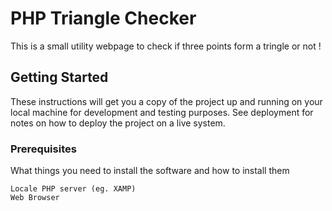 # PHP Triangle Checker

This is a small utility webpage to check if three points form a tringle or not !

## Getting Started

These instructions will get you a copy of the project up and running on your local machine for development and testing purposes. See deployment for notes on how to deploy the project on a live system.

### Prerequisites

What things you need to install the software and how to install them

```
Locale PHP server (eg. XAMP)
Web Browser
```